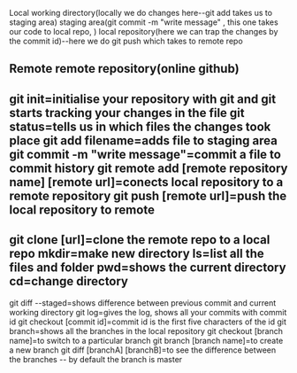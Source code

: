 Local
working directory(locally we do changes here--git add takes us to staging area)
staging area(git commit -m "write message" , this one takes our code to local repo, )
local repository(here we can trap the changes by the commit id)--here we do git push which takes to remote repo

Remote
remote repository(online github)
----
git init=initialise your repository with git and git starts tracking your changes in the file
git status=tells us in which files the changes took place
git add filename=adds file to staging area
git commit -m "write message"=commit a file to commit history
git remote add [remote repository name] [remote url]=conects local repository to a remote repository
git push [remote url]=push the local repository to remote
----
git clone [url]=clone the remote repo to a local repo
mkdir=make new directory
ls=list all the files and folder
pwd=shows the current directory
cd=change directory
----
git diff --staged=shows difference between previous commit and current working directory
git log=gives the log, shows all your commits with commit id
git checkout [commit id]=commit id is the first five characters of the id
git branch=shows all the branches in the local repository
git checkout [branch name]=to switch to a particular branch
git branch [branch name]=to create a new branch
git diff [branchA] [branchB]=to see the difference between the branches
-- by default the branch is master